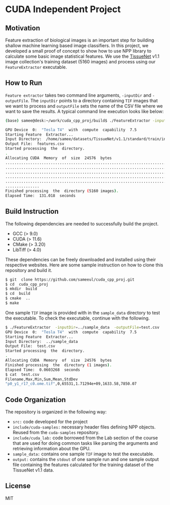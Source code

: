 # CUDA Independent Project

## Motivation
Feature extraction of biological images is an important step for building shallow machine learning based image classifiers. In this project, we developed a small proof of concept to show how to use NPP library to calculate some basic image statistical features. We use the [TissueNet](https://datasets.deepcell.org/data) v1.1 image collection's training dataset (5160 images) and process using our `FeatureExtractor` executable.

## How to Run
`Feature extractor` takes two command line arguments, `-inputDir` and `-outputFile`. The `inputDir` points to a directory containing `TIF` images that we want to process and `outputFile` sets the name of the CSV file where we want to save the results. A typical command line execution looks like below:

```sh
(base) samee@desk:~/work/cuda_cpp_proj/build$ ./FeatureExtractor -inputDir=/home/samee/datasets/TissueNet/v1.1/standard/train/intensity -outputFile=features.csv

GPU Device  0:  "Tesla T4"  with  compute  capability  7.5
Starting Feature  Extractor...
Input Directory:  /home/samee/datasets/TissueNet/v1.1/standard/train/intensity
Output File:  features.csv
Started processing  the  directory.
.
Allocating CUDA  Memory  of  size  24576  bytes
....................................................................................................
....................................................................................................
....................................................................................................
....................................................................................................
....................................................................................................
...............
Finished processing  the  directory (5160 images).
Elapsed Time:  131.018  seconds
```

## Build Instruction
The following dependencies are needed to successfully build the project.
* GCC (> 9.0)
* CUDA (> 11.6)
* CMake (> 3.20)
* LibTiff (> 4.0)
  
These dependencies can be freely downloaded and installed using their respective websites. Here are some sample instruction on how to clone this repository and build it.

```sh
$ git  clone https://github.com/sameeul/cuda_cpp_proj.git
$ cd  cuda_cpp_proj
$ mkdir  build
$ cd  build
$ cmake  ..
$ make
```
One sample `TIF` image is provided with in the `sample_data` directory to test the executable. To check the executable, continue with the following.
```sh
$ ./FeatureExtractor  -inputDir=../sample_data  -outputFile=test.csv
GPU Device  0:  "Tesla T4"  with  compute  capability  7.5
Starting Feature  Extractor...
Input Directory:  ../sample_data
Output File:  test.csv
Started processing  the  directory.
.
Allocating CUDA  Memory  of  size  24576  bytes
Finished processing  the  directory (1 images).
Elapsed Time:  0.0603268  seconds
$ cat  test.csv
Filename,Max,Min,Sum,Mean,StdDev
"p0_y1_r17_c0.ome.tif",0,65531,1.71294e+09,1633.58,7850.07

```
## Code Organization
The repository is organized in the following way:

* `src:` code developed for the project 
* `include/cuda-samples:` necessary header files defining NPP objects. Reused from the `cuda-samples` repository.
* `include/cuda_lab:` code borrowed from the Lab section of the course that are used for doing common tasks like parsing the arguments and retrieving information about the GPU. 
* `sample_data:` contains one sample `TIF` image to test the executable. 
* `output:` contains the `stdout` of one sample run and one sample output file containing the features calculated for the training dataset of the TissueNet v1.1 data.
 
## License
MIT
